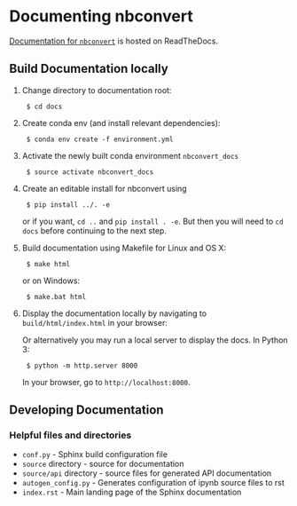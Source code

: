 # Documenting nbconvert

[Documentation for `nbconvert`](https://nbconvert.readthedocs.org/en/latest/)
is hosted on ReadTheDocs.

## Build Documentation locally

1. Change directory to documentation root:

        $ cd docs

2. Create conda env (and install relevant dependencies):

        $ conda env create -f environment.yml

3. Activate the newly built conda environment `nbconvert_docs`

        $ source activate nbconvert_docs

4. Create an editable install for nbconvert using

        $ pip install ../. -e 

   or if you want, `cd ..` and `pip install . -e`. But then you will need to `cd docs` before
   continuing to the next step.

5. Build documentation using Makefile for Linux and OS X:

        $ make html

   or on Windows:

        $ make.bat html

6. Display the documentation locally by navigating to
   ``build/html/index.html`` in your browser:

   Or alternatively you may run a local server to display
   the docs. In Python 3:

        $ python -m http.server 8000

   In your browser, go to `http://localhost:8000`.

## Developing Documentation

### Helpful files and directories

* `conf.py` - Sphinx build configuration file
* `source` directory - source for documentation
* `source/api` directory - source files for generated API documentation
* `autogen_config.py` - Generates configuration of ipynb source files to rst
* `index.rst` - Main landing page of the Sphinx documentation
